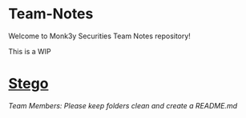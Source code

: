 # Team-Notes

Welcome to Monk3y Securities Team Notes repository!

This is a WIP

# [Stego](/Stego)

*Team Members: Please keep folders clean and create a README.md*
